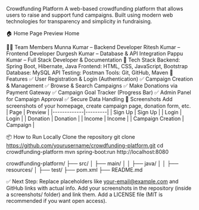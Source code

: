 Crowdfunding Platform
A web-based crowdfunding platform that allows users to raise and support fund campaigns. Built using modern web technologies for transparency and simplicity in fundraising.

🏠 Home Page Preview
Home

👨‍💻 Team Members
Munna Kumar – Backend Developer
Ritesh Kumar – Frontend Developer
Durgesh Kumar – Database & API Integration
Pappu Kumar – Full Stack Developer & Documentation
🧰 Tech Stack
Backend: Spring Boot, Hibernate, Java
Frontend: HTML, CSS, JavaScript, Bootstrap
Database: MySQL
API Testing: Postman
Tools: Git, GitHub, Maven
🔑 Features
✅ User Registration & Login (Authentication)
✅ Campaign Creation & Management
✅ Browse & Search Campaigns
✅ Make Donations via Payment Gateway
✅ Campaign Goal Tracker (Progress Bar)
✅ Admin Panel for Campaign Approval
✅ Secure Data Handling
📸 Screenshots
Add screenshots of your homepage, create campaign page, donation form, etc. | Page | Preview | |-------------|---------| | Sign Up | Sign Up | | Login | Login | | Donation | Donation | | Income | Income | | Campaign Creation | Campaign |

📦 How to Run Locally
Clone the repository
git clone https://github.com/yourusername/crowdfunding-platform.git
cd crowdfunding-platform mvn spring-boot:run http://localhost:8080

crowdfunding-platform/ ├── src/ │ ├── main/ │ │ ├── java/ │ │ ├── resources/ │ ├── test/ ├── pom.xml ├── README.md

✅ Next Step:
Replace placeholders like your-email@example.com and GitHub links with actual info.
Add your screenshots in the repository (inside a screenshots/ folder) and link them.
Add a LICENSE file (MIT is recommended if you want open access).
